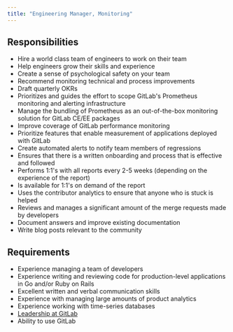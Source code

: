 ```yaml
---
title: "Engineering Manager, Monitoring"
---
```



## Responsibilities

- Hire a world class team of engineers to work on their team
- Help engineers grow their skills and experience
- Create a sense of psychological safety on your team
- Recommend monitoring technical and process improvements
- Draft quarterly OKRs
- Prioritizes and guides the effort to scope GitLab's Prometheus monitoring and alerting infrastructure
- Manage the bundling of Prometheus as an out-of-the-box monitoring solution for GitLab CE/EE packages
- Improve coverage of GitLab performance monitoring
- Prioritize features that enable measurement of applications deployed with GitLab
- Create automated alerts to notify team members of regressions
- Ensures that there is a written onboarding and process that is effective and followed
- Performs 1:1's with all reports every 2-5 weeks (depending on the experience of the report)
- Is available for 1:1's on demand of the report
- Uses the contributor analytics to ensure that anyone who is stuck is helped
- Reviews and manages a significant amount of the merge requests made by developers
- Document answers and improve existing documentation
- Write blog posts relevant to the community

## Requirements

- Experience managing a team of developers
- Experience writing and reviewing code for production-level applications in Go and/or Ruby on Rails
- Excellent written and verbal communication skills
- Experience with managing large amounts of product analytics
- Experience working with time-series databases
- [Leadership at GitLab](/handbook/company/team/structure/#management-group)
- Ability to use GitLab
